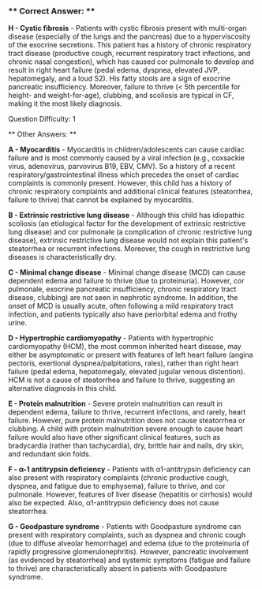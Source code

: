 ### ** Correct Answer: **

**H - Cystic fibrosis** - Patients with cystic fibrosis present with multi-organ disease (especially of the lungs and the pancreas) due to a hyperviscosity of the exocrine secretions. This patient has a history of chronic respiratory tract disease (productive cough, recurrent respiratory tract infections, and chronic nasal congestion), which has caused cor pulmonale to develop and result in right heart failure (pedal edema, dyspnea, elevated JVP, hepatomegaly, and a loud S2). His fatty stools are a sign of exocrine pancreatic insufficiency. Moreover, failure to thrive (< 5th percentile for height- and weight-for-age), clubbing, and scoliosis are typical in CF, making it the most likely diagnosis.

Question Difficulty: 1

** Other Answers: **

**A - Myocarditis** - Myocarditis in children/adolescents can cause cardiac failure and is most commonly caused by a viral infection (e.g., coxsackie virus, adenovirus, parvovirus B19, EBV, CMV). So a history of a recent respiratory/gastrointestinal illness which precedes the onset of cardiac complaints is commonly present. However, this child has a history of chronic respiratory complaints and additional clinical features (steatorrhea, failure to thrive) that cannot be explained by myocarditis.

**B - Extrinsic restrictive lung disease** - Although this child has idiopathic scoliosis (an etiological factor for the development of extrinsic restrictive lung disease) and cor pulmonale (a complication of chronic restrictive lung disease), extrinsic restrictive lung disease would not explain this patient's steatorrhea or recurrent infections. Moreover, the cough in restrictive lung diseases is characteristically dry.

**C - Minimal change disease** - Minimal change disease (MCD) can cause dependent edema and failure to thrive (due to proteinuria). However, cor pulmonale, exocrine pancreatic insufficiency, chronic respiratory tract disease, clubbing) are not seen in nephrotic syndrome. In addition, the onset of MCD is usually acute, often following a mild respiratory tract infection, and patients typically also have periorbital edema and frothy urine.

**D - Hypertrophic cardiomyopathy** - Patients with hypertrophic cardiomyopathy (HCM), the most common inherited heart disease, may either be asymptomatic or present with features of left heart failure (angina pectoris, exertional dyspnea/palpitations, rales), rather than right heart failure (pedal edema, hepatomegaly, elevated jugular venous distention). HCM is not a cause of steatorrhea and failure to thrive, suggesting an alternative diagnosis in this child.

**E - Protein malnutrition** - Severe protein malnutrition can result in dependent edema, failure to thrive, recurrent infections, and rarely, heart failure. However, pure protein malnutrition does not cause steatorrhea or clubbing. A child with protein malnutrition severe enough to cause heart failure would also have other significant clinical features, such as bradycardia (rather than tachycardia), dry, brittle hair and nails, dry skin, and redundant skin folds.

**F - α-1 antitrypsin deficiency** - Patients with α1-antitrypsin deficiency can also present with respiratory complaints (chronic productive cough, dyspnea, and fatigue due to emphysema), failure to thrive, and cor pulmonale. However, features of liver disease (hepatitis or cirrhosis) would also be expected. Also, α1-antitrypsin deficiency does not cause steatorrhea.

**G - Goodpasture syndrome** - Patients with Goodpasture syndrome can present with respiratory complaints, such as dyspnea and chronic cough (due to diffuse alveolar hemorrhage) and edema (due to the proteinuria of rapidly progressive glomerulonephritis). However, pancreatic involvement (as evidenced by steatorrhea) and systemic symptoms (fatigue and failure to thrive) are characteristically absent in patients with Goodpasture syndrome.

